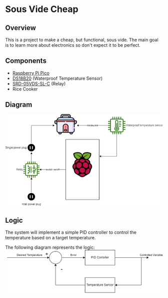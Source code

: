 # Sous Vide Cheap

## Overview
This is a project to make a cheap, but functional, sous vide. The main goal 
is to learn more about electronics so don't expect it to be perfect.

## Components
* [Raspberry Pi Pico](https://www.raspberrypi.org/products/pico-pi/)
* [DS18B20](https://datasheets.maximintegrated.com/en/ds/DS18B20.pdf) (Waterproof Temperature Sensor)
* [SRD-05VDS-SL-C](https://www.circuitbasics.com/wp-content/uploads/2015/11/SRD-05VDC-SL-C-Datasheet.pdf) (Relay)
* Rice Cooker

## Diagram

![](docs/diagram.png)


## Logic

The system will implement a simple PID controller to control the 
temperature based on a target temperature.

The following diagram represents the logic:
![](docs/logic_diagram.drawio.png)



